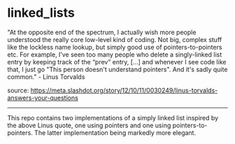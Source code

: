 # linked_lists

"At the opposite end of the spectrum, I actually wish more people understood the really core low-level kind of coding. Not big, complex stuff like the lockless name lookup, but simply good use of pointers-to-pointers etc. For example, I’ve seen too many people who delete a singly-linked list entry by keeping track of the “prev” entry, [...] and whenever I see code like that, I just go "This person doesn't understand pointers". And it's sadly quite common." - Linus Torvalds

source: https://meta.slashdot.org/story/12/10/11/0030249/linus-torvalds-answers-your-questions

-------------------------------------------------------------------------------------------------------------------------------

This repo contains two implementations of a simply linked list inspired by the above Linus quote, one using pointers and one using pointers-to-pointers. The latter implementation being markedly more elegant.


